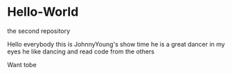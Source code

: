 # Hello-World
the second repository

Hello everybody this is JohnnyYoung's show time
he is a great dancer in my eyes
he like dancing and read code from the others

Want tobe

